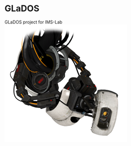 # GLaDOS
GLaDOS project for IMS-Lab
![alt tag](https://raw.githubusercontent.com/GiORg1/GLaDOS/master/400px-GLaDOS_P2.png)
